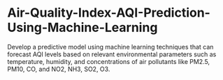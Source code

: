 # Air-Quality-Index-AQI-Prediction-Using-Machine-Learning
Develop a predictive model using machine learning techniques that can forecast AQI levels based on relevant environmental parameters such as temperature, humidity, and concentrations of air pollutants like PM2.5, PM10, CO, and NO2, NH3, SO2, O3.
